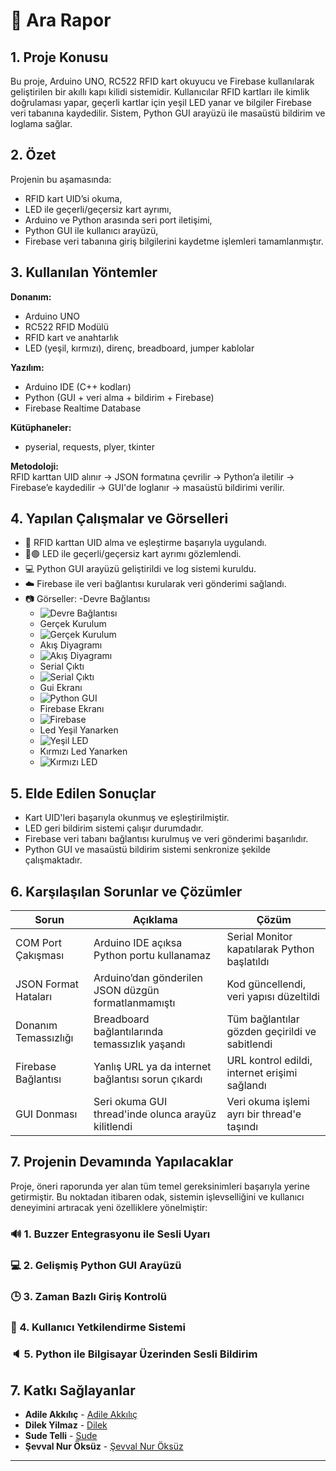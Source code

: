 
# 🔐 Ara Rapor

## 1. Proje Konusu 
Bu proje, Arduino UNO, RC522 RFID kart okuyucu ve Firebase kullanılarak geliştirilen bir akıllı kapı kilidi sistemidir. Kullanıcılar RFID kartları ile kimlik doğrulaması yapar, geçerli kartlar için yeşil LED yanar ve bilgiler Firebase veri tabanına kaydedilir. Sistem, Python GUI arayüzü ile masaüstü bildirim ve loglama sağlar.

## 2. Özet
Projenin bu aşamasında:
- RFID kart UID’si okuma,
- LED ile geçerli/geçersiz kart ayrımı,
- Arduino ve Python arasında seri port iletişimi,
- Python GUI ile kullanıcı arayüzü,
- Firebase veri tabanına giriş bilgilerini kaydetme işlemleri tamamlanmıştır.

## 3. Kullanılan Yöntemler
**Donanım:**  
- Arduino UNO  
- RC522 RFID Modülü  
- RFID kart ve anahtarlık  
- LED (yeşil, kırmızı), direnç, breadboard, jumper kablolar  

**Yazılım:**  
- Arduino IDE (C++ kodları)  
- Python (GUI + veri alma + bildirim + Firebase)  
- Firebase Realtime Database  

**Kütüphaneler:**  
- pyserial, requests, plyer, tkinter

**Metodoloji:**  
RFID karttan UID alınır → JSON formatına çevrilir → Python’a iletilir → Firebase’e kaydedilir → GUI'de loglanır → masaüstü bildirimi verilir.

## 4. Yapılan Çalışmalar ve Görselleri
- 📡 RFID karttan UID alma ve eşleştirme başarıyla uygulandı.
- 🔴🟢 LED ile geçerli/geçersiz kart ayrımı gözlemlendi.
- 💻 Python GUI arayüzü geliştirildi ve log sistemi kuruldu.
- ☁️ Firebase ile veri bağlantısı kurularak veri gönderimi sağlandı.
- 📷 Görseller:
  -Devre Bağlantısı
  - ![Devre Bağlantısı](Figure/Fig1_Baglanti_Semasi.webp)
  - Gerçek Kurulum
  - ![Gerçek Kurulum](Figure/Fig2_Breadboard_Foto.jpg)
  - Akış Diyagramı
  - ![Akış Diyagramı](Figure/Fig3_Sistem_Akisi.jpg)
  - Serial Çıktı
  - ![Serial Çıktı](Figure/Fig4_SerialMonitor.jpg)
  - Gui Ekranı
  - ![Python GUI](Figure/Fig5_GUI_Ekrani.jpg)
  - Firebase Ekranı
  - ![Firebase](Figure/Fig6_Firebase_Ekrani.png)
  - Led Yeşil Yanarken
  - ![Yeşil LED](Figure/Fig7_LED_Yesil.jpg)
  - Kırmızı Led Yanarken
  - ![Kırmızı LED](Figure/Fig8_LED_Kirmizi.jpg)

## 5. Elde Edilen Sonuçlar
- Kart UID'leri başarıyla okunmuş ve eşleştirilmiştir.
- LED geri bildirim sistemi çalışır durumdadır.
- Firebase veri tabanı bağlantısı kurulmuş ve veri gönderimi başarılıdır.
- Python GUI ve masaüstü bildirim sistemi senkronize şekilde çalışmaktadır.

## 6. Karşılaşılan Sorunlar ve Çözümler

| Sorun | Açıklama | Çözüm |
|-------|----------|--------|
| COM Port Çakışması | Arduino IDE açıksa Python portu kullanamaz | Serial Monitor kapatılarak Python başlatıldı |
| JSON Format Hataları | Arduino’dan gönderilen JSON düzgün formatlanmamıştı | Kod güncellendi, veri yapısı düzeltildi |
| Donanım Temassızlığı | Breadboard bağlantılarında temassızlık yaşandı | Tüm bağlantılar gözden geçirildi ve sabitlendi |
| Firebase Bağlantısı | Yanlış URL ya da internet bağlantısı sorun çıkardı | URL kontrol edildi, internet erişimi sağlandı |
| GUI Donması | Seri okuma GUI thread'inde olunca arayüz kilitlendi | Veri okuma işlemi ayrı bir thread'e taşındı |

## 7. Projenin Devamında Yapılacaklar

Proje, öneri raporunda yer alan tüm temel gereksinimleri başarıyla yerine getirmiştir. Bu noktadan itibaren odak, sistemin işlevselliğini ve kullanıcı deneyimini artıracak yeni özelliklere yönelmiştir:

### 🔊 1. Buzzer Entegrasyonu ile Sesli Uyarı

### 💻 2. Gelişmiş Python GUI Arayüzü

### 🕒 3. Zaman Bazlı Giriş Kontrolü

### 👤 4. Kullanıcı Yetkilendirme Sistemi

### 🔈 5. Python ile Bilgisayar Üzerinden Sesli Bildirim


## 7. Katkı Sağlayanlar

- **Adile Akkılıç** - [Adile Akkılıç](https://github.com/adileakklc)
- **Dilek Yilmaz** - [Dilek](https://github.com/Dilekyilmazz)
- **Sude Telli** - [Sude](https://github.com/sude28)
- **Şevval Nur Öksüz** - [Şevval Nur Öksüz](https://github.com/sevvalnuroksuz)

---

